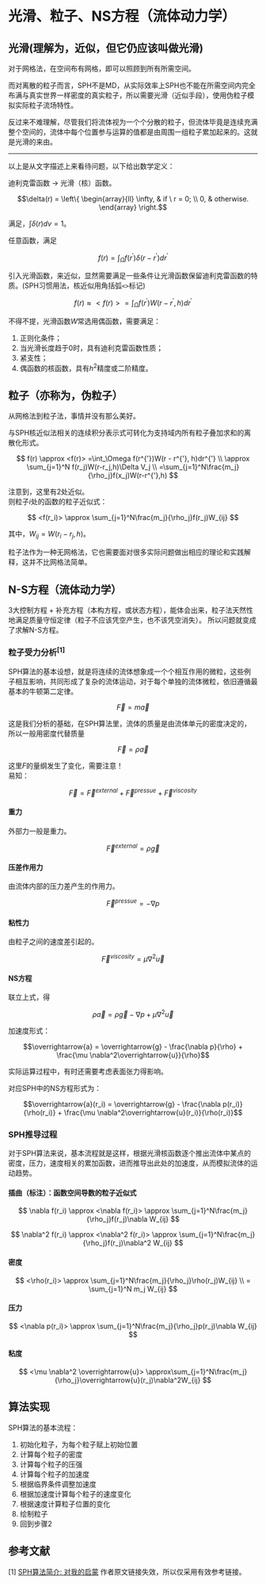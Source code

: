 # 光滑、粒子、NS方程（流体动力学）

## 光滑(理解为，近似，但它仍应该叫做光滑)

对于网格法，在空间布有网格，即可以照顾到所有所需空间。

而对离散的粒子而言，SPH不是MD，从实际效率上SPH也不能在所需空间内完全布满与真实世界一样密度的真实粒子，所以需要光滑（近似手段），使用伪粒子模拟实际粒子流场特性。

反过来不难理解，尽管我们将流体视为一个个分散的粒子，但流体毕竟是连续充满整个空间的，流体中每个位置参与运算的值都是由周围一组粒子累加起来的。这就是光滑的来由。

----

以上是从文字描述上来看待问题，以下给出数学定义：

迪利克雷函数 -> 光滑（核）函数。

$$\delta(r) = \left\{
\begin{array}{ll}
\infty, & if \ r = 0; \\
0, & otherwise.
\end{array}
\right.$$

满足，$\int{\delta(r)dv}=1$。

任意函数，满足

$$ f(r) =\int_\Omega f(r^{'})\delta(r - r^{'})dr^{'} $$

引入光滑函数，来近似，显然需要满足一些条件让光滑函数保留迪利克雷函数的特质。(SPH习惯用法，核近似用角括弧`<>`标记)

$$ f(r) \approx <f(r)> =\int_\Omega f(r^{'})W(r - r^{'}, h)dr^{'} $$

不得不提，光滑函数$W$常选用偶函数，需要满足：

1. 正则化条件；
2. 当光滑长度趋于0时，具有迪利克雷函数性质；
3. 紧支性；
4. 偶函数的核函数，具有$h^2$精度或二阶精度。

## 粒子（亦称为，伪粒子）

从网格法到粒子法，事情并没有那么美好。

与SPH核近似法相关的连续积分表示式可转化为支持域内所有粒子叠加求和的离散化形式。

$$ f(r) \approx <f(r)> =\int_\Omega f(r^{'})W(r - r^{'}, h)dr^{'} \\
\approx \sum_{j=1}^N f(r_j)W(r-r_j,h)\Delta V_j \\
=\sum_{j=1}^N\frac{m_j}{\rho_j}f(x_j)W(r-r^{'},h) $$

注意到，这里有2处近似。  
则粒子$i$处的函数的粒子近似式：

$$ <f(r_i)> \approx \sum_{j=1}^N\frac{m_j}{\rho_j}f(r_j)W_{ij} $$

其中，$W_{ij} = W(r_i-r_j, h)$。

粒子法作为一种无网格法，它也需要面对很多实际问题做出相应的理论和实践解释，这并不比网格法简单。

## N-S方程（流体动力学）

3大控制方程 + 补充方程（本构方程，或状态方程），能体会出来，粒子法天然性地满足质量守恒定律（粒子不应该凭空产生，也不该凭空消失）。
所以问题就变成了求解N-S方程。

### 粒子受力分析$^{[1]}$

SPH算法的基本设想，就是将连续的流体想象成一个个相互作用的微粒，这些例子相互影响，共同形成了复杂的流体运动，对于每个单独的流体微粒，依旧遵循最基本的牛顿第二定律。

$$\overrightarrow{F}=m\overrightarrow{a}$$

这是我们分析的基础，在SPH算法里，流体的质量是由流体单元的密度决定的，所以一般用密度代替质量

$$\overrightarrow{F}=\rho\overrightarrow{a}$$

这里$F$的量纲发生了变化，需要注意！  
易知：

$$\overrightarrow{F} = \overrightarrow{F}^{external} + \overrightarrow{F}^{pressue} + \overrightarrow{F}^{viscosity}$$

#### 重力

外部力一般是重力。

$$\overrightarrow{F}^{external} = \rho \overrightarrow{g}$$

#### 压差作用力

由流体内部的压力差产生的作用力。

$$\overrightarrow{F}^{pressue} = -\nabla p$$

#### 粘性力

由粒子之间的速度差引起的。

$$\overrightarrow{F}^{viscosity} = \mu\nabla^2\overrightarrow{u}$$

#### NS方程

联立上式，得

$$\rho \overrightarrow{a} = \rho \overrightarrow{g} -\nabla p + \mu \nabla^2\overrightarrow{u}$$

加速度形式：

$$\overrightarrow{a} = \overrightarrow{g} - \frac{\nabla p}{\rho} + \frac{\mu \nabla^2\overrightarrow{u}}{\rho}$$

实际运算过程中，有时还需要考虑表面张力得影响。

对应SPH中的NS方程形式为：

$$\overrightarrow{a}(r_i) = \overrightarrow{g} - \frac{\nabla p(r_i)}{\rho(r_i)} + \frac{\mu \nabla^2\overrightarrow{u}(r_i)}{\rho(r_i)}$$

### SPH推导过程

对于SPH算法来说，基本流程就是这样，根据光滑核函数逐个推出流体中某点的密度，压力，速度相关的累加函数，进而推导出此处的加速度，从而模拟流体的运动趋势。

#### 插曲（标注）：函数空间导数的粒子近似式

$$ \nabla f(r_i) \approx <\nabla f(r_i)> \approx \sum_{j=1}^N\frac{m_j}{\rho_j}f(r_j)\nabla W_{ij} $$

$$ \nabla^2 f(r_i) \approx <\nabla^2 f(r_i)> \approx \sum_{j=1}^N\frac{m_j}{\rho_j}f(r_j)\nabla^2 W_{ij} $$

#### 密度

$$ <\rho(r_i)> \approx \sum_{j=1}^N\frac{m_j}{\rho_j}\rho(r_j)W_{ij} \\
= \sum_{j=1}^N m_j W_{ij} $$

#### 压力

$$ <\nabla p(r_i)> \approx \sum_{j=1}^N\frac{m_j}{\rho_j}p(r_j)\nabla W_{ij} $$

#### 粘度

$$ <\mu \nabla^2 \overrightarrow{u}> \approx\sum_{j=1}^N\frac{m_j}{\rho_j}\overrightarrow{u}(r_j)\nabla^2W_{ij} $$

## 算法实现

SPH算法的基本流程：

1. 初始化粒子，为每个粒子赋上初始位置
2. 计算每个粒子的密度
3. 计算每个粒子的压强
4. 计算每个粒子的加速度
5. 根据临界条件调整加速度
6. 根据加速度计算每个粒子的速度变化
7. 根据速度计算粒子位置的变化
8. 绘制粒子
9. 回到步骤2

## 参考文献

[1] [SPH算法简介: 对我的启蒙](https://blog.csdn.net/liuyunduo/article/details/84098884)
作者原文链接失效，所以仅采用有效参考链接。
